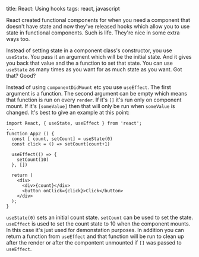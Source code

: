 title: React: Using hooks
tags: react, javascript

React created functional components for when you need a component that doesn't have state and now they've released hooks which allow you to use state in functional components. Such is life. They're nice in some extra ways too.

Instead of setting state in a component class's constructor, you use `useState`. You pass it an argument which will be the initial state. And it gives you back that value and the a function to set that state. You can use `useState` as many times as you want for as much state as you want. Got that? Good?

Instead of using `componentDidMount` etc you use `useEffect`. The first argument is a function. The second argument can be empty which means that function is run on every `render`. If it's `[]` it's run only on component mount. If it's `[someValue]` then that will only be run when `someValue` is changed. It's best to give an example at this point:

```
import React, { useState, useEffect } from 'react';
...
function App2 () {
  const [ count, setCount] = useState(0)
  const click = () => setCount(count+1)

  useEffect(() => {
    setCount(10)
  }, [])

  return (
    <div>
      <div>{count}</div>
      <button onClick={click}>Click</button>
    </div>
  );
}
```

`useState(0)` sets an initial count state. `setCount` can be used to set the state. `useEffect` is used to set the count state to 10 when the component mounts. In this case it's just used for demonstation purposes. In addition you can return a function from `useEffect` and that function will be run to clean up after the render or after the compontent unmounted if `[]` was passed to `useEffect`.
